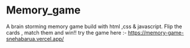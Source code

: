 # Memory_game
A brain storming memory game build with html ,css &amp; javascript.
Flip the cards , match them and win!!
try the game here :- https://memory-game-snehabarua.vercel.app/
